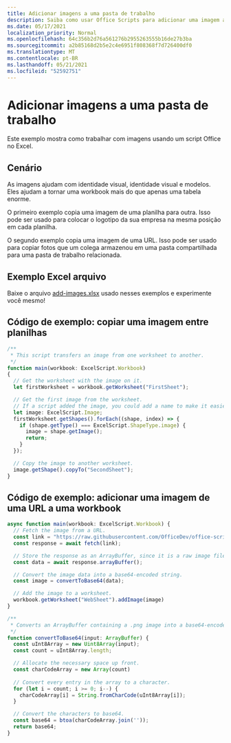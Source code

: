 ```yaml
---
title: Adicionar imagens a uma pasta de trabalho
description: Saiba como usar Office Scripts para adicionar uma imagem a uma planilha e copiá-la entre planilhas.
ms.date: 05/17/2021
localization_priority: Normal
ms.openlocfilehash: 64c356b2d76a561276b2955263555b16de27b3ba
ms.sourcegitcommit: a2b85168d2b5e2c4e6951f808368f7d726400df0
ms.translationtype: MT
ms.contentlocale: pt-BR
ms.lasthandoff: 05/21/2021
ms.locfileid: "52592751"
---
```

# <a name="add-images-to-a-workbook"></a>Adicionar imagens a uma pasta de trabalho

Este exemplo mostra como trabalhar com imagens usando um script Office no Excel.

## <a name="scenario"></a>Cenário

As imagens ajudam com identidade visual, identidade visual e modelos. Eles ajudam a tornar uma workbook mais do que apenas uma tabela enorme.

O primeiro exemplo copia uma imagem de uma planilha para outra. Isso pode ser usado para colocar o logotipo da sua empresa na mesma posição em cada planilha.

O segundo exemplo copia uma imagem de uma URL. Isso pode ser usado para copiar fotos que um colega armazenou em uma pasta compartilhada para uma pasta de trabalho relacionada.

## <a name="sample-excel-file"></a>Exemplo Excel arquivo

Baixe o arquivo <a href="add-images.xlsx">add-images.xlsx</a> usado nesses exemplos e experimente você mesmo!

## <a name="sample-code-copy-an-image-across-worksheets"></a>Código de exemplo: copiar uma imagem entre planilhas

```TypeScript
/**
 * This script transfers an image from one worksheet to another.
 */
function main(workbook: ExcelScript.Workbook)
{
  // Get the worksheet with the image on it.
  let firstWorksheet = workbook.getWorksheet("FirstSheet");

  // Get the first image from the worksheet.
  // If a script added the image, you could add a name to make it easier to find.
  let image: ExcelScript.Image;
  firstWorksheet.getShapes().forEach((shape, index) => {
    if (shape.getType() === ExcelScript.ShapeType.image) {
      image = shape.getImage();
      return;
    }
  });

  // Copy the image to another worksheet.
  image.getShape().copyTo("SecondSheet");
}
```

## <a name="sample-code-add-an-image-from-a-url-to-a-workbook"></a>Código de exemplo: adicionar uma imagem de uma URL a uma workbook

```TypeScript
async function main(workbook: ExcelScript.Workbook) {
  // Fetch the image from a URL.
  const link = "https://raw.githubusercontent.com/OfficeDev/office-scripts-docs/master/docs/images/git-octocat.png";
  const response = await fetch(link);

  // Store the response as an ArrayBuffer, since it is a raw image file.
  const data = await response.arrayBuffer();

  // Convert the image data into a base64-encoded string.
  const image = convertToBase64(data);

  // Add the image to a worksheet.
  workbook.getWorksheet("WebSheet").addImage(image)
}

/**
 * Converts an ArrayBuffer containing a .png image into a base64-encoded string.
 */
function convertToBase64(input: ArrayBuffer) {
  const uInt8Array = new Uint8Array(input);
  const count = uInt8Array.length;

  // Allocate the necessary space up front.
  const charCodeArray = new Array(count) 
  
  // Convert every entry in the array to a character.
  for (let i = count; i >= 0; i--) { 
    charCodeArray[i] = String.fromCharCode(uInt8Array[i]);
  }

  // Convert the characters to base64.
  const base64 = btoa(charCodeArray.join(''));
  return base64;
}
```
